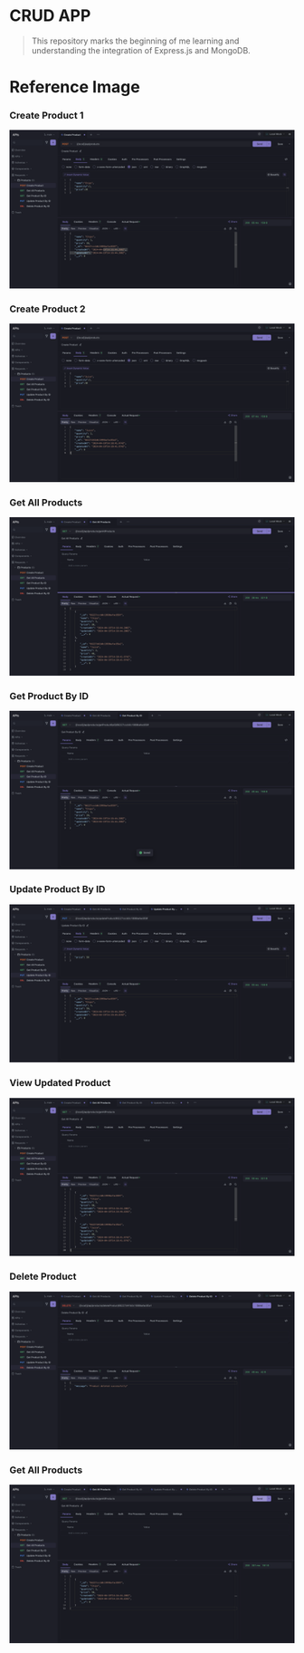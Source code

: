 # CRUD APP
> This repository marks the beginning of me learning and understanding the integration of Express.js and MongoDB.

# Reference Image

### Create Product 1
<img src="https://raw.githubusercontent.com/Abh1noob/mongo-express/main/Reference%20Images/img1.png"/>

### Create Product 2
<img src="https://raw.githubusercontent.com/Abh1noob/mongo-express/main/Reference%20Images/img2.png"/>

### Get All Products
<img src="https://raw.githubusercontent.com/Abh1noob/mongo-express/main/Reference%20Images/img3.png"/>

### Get Product By ID
<img src="https://raw.githubusercontent.com/Abh1noob/mongo-express/main/Reference%20Images/img4.png"/>

### Update Product By ID
<img src="https://raw.githubusercontent.com/Abh1noob/mongo-express/main/Reference%20Images/img5.png"/>

### View Updated Product
<img src="https://raw.githubusercontent.com/Abh1noob/mongo-express/main/Reference%20Images/img6.png"/>

### Delete Product
<img src="https://raw.githubusercontent.com/Abh1noob/mongo-express/main/Reference%20Images/img7.png"/>

### Get All Products
<img src="https://raw.githubusercontent.com/Abh1noob/mongo-express/main/Reference%20Images/img8.png"/>
